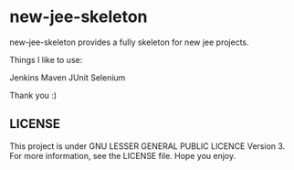 new-jee-skeleton
================

new-jee-skeleton provides a fully skeleton for new jee projects.

Things I like to use:

Jenkins
Maven
JUnit
Selenium

Thank you :)

LICENSE
-------

This project is under GNU LESSER GENERAL PUBLIC LICENCE Version 3.
For more information, see the LICENSE file. Hope you enjoy.

